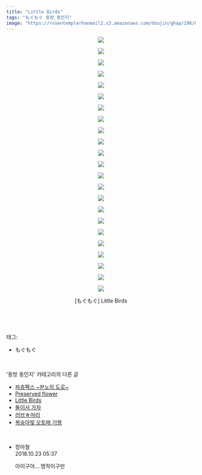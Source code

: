 ```yaml
---
title: "Little Birds"
tags: "もぐもぐ 동방_동인지"
image: "https://rosentemplerhanmail2.s3.amazonaws.com/doujin/ghap/296/001.jpg"
---
```

<div class="article">
<p style="text-align: center; clear: none; float: none;"><img src="{{ site.imgserver12 }}/ghap/296/001.jpg"/></p>
<p style="text-align: center; clear: none; float: none;"><img src="{{ site.imgserver12 }}/ghap/296/002.jpg"/></p>
<p style="text-align: center; clear: none; float: none;"><img src="{{ site.imgserver12 }}/ghap/296/003.jpg"/></p>
<p style="text-align: center; clear: none; float: none;"><img src="{{ site.imgserver12 }}/ghap/296/004.jpg"/></p>
<p style="text-align: center; clear: none; float: none;"><img src="{{ site.imgserver12 }}/ghap/296/005.jpg"/></p>
<p style="text-align: center; clear: none; float: none;"><img src="{{ site.imgserver12 }}/ghap/296/006.jpg"/></p>
<p style="text-align: center; clear: none; float: none;"><img src="{{ site.imgserver12 }}/ghap/296/007.jpg"/></p>
<p style="text-align: center; clear: none; float: none;"><img src="{{ site.imgserver12 }}/ghap/296/008.jpg"/></p>
<p style="text-align: center; clear: none; float: none;"><img src="{{ site.imgserver12 }}/ghap/296/009.jpg"/></p>
<p style="text-align: center; clear: none; float: none;"><img src="{{ site.imgserver12 }}/ghap/296/010.jpg"/></p>
<p style="text-align: center; clear: none; float: none;"><img src="{{ site.imgserver12 }}/ghap/296/011.jpg"/></p>
<p style="text-align: center; clear: none; float: none;"><img src="{{ site.imgserver12 }}/ghap/296/012.jpg"/></p>
<p style="text-align: center; clear: none; float: none;"><img src="{{ site.imgserver12 }}/ghap/296/013.jpg"/></p>
<p style="text-align: center; clear: none; float: none;"><img src="{{ site.imgserver12 }}/ghap/296/014.jpg"/></p>
<p style="text-align: center; clear: none; float: none;"><img src="{{ site.imgserver12 }}/ghap/296/015.jpg"/></p>
<p style="text-align: center; clear: none; float: none;"><img src="{{ site.imgserver12 }}/ghap/296/016.jpg"/></p>
<p style="text-align: center; clear: none; float: none;"><img src="{{ site.imgserver12 }}/ghap/296/017.jpg"/></p>
<p style="text-align: center; clear: none; float: none;"><img src="{{ site.imgserver12 }}/ghap/296/018.jpg"/></p>
<p style="text-align: center; clear: none; float: none;"><img src="{{ site.imgserver12 }}/ghap/296/019.jpg"/></p>
<p style="text-align: center; clear: none; float: none;"><img src="{{ site.imgserver12 }}/ghap/296/020.jpg"/></p>
<p style="text-align: center; clear: none; float: none;"><img src="{{ site.imgserver12 }}/ghap/296/021.jpg"/></p>
<p style="text-align: center; clear: none; float: none;"><img src="{{ site.imgserver12 }}/ghap/296/022.jpg"/></p>
<p style="text-align: center; clear: none; float: none;"><img src="{{ site.imgserver12 }}/ghap/296/023.jpg"/></p>
<p style="text-align: center; clear: none; float: none;">[もぐもぐ] Little Birds</p>
<p><br/></p>
</div><br/>
<div class="tagTrail">
<p>태그: </p>
<ul>
<li>もぐもぐ</li>
</ul>
</div><br/>
<div class="another">
<p>'동방 동인지' 카테고리의 다른 글</p>
<ul>
<li><a href="/ghap_298">파츄팩스 ~분노의 도로~</a></li>
<li><a href="/ghap_297">Preserved flower</a></li>
<li><a href="/ghap_296">Little Birds</a></li>
<li><a href="/ghap_295">둘이서 가자</a></li>
<li><a href="/ghap_294">러브☆마리</a></li>
<li><a href="/ghap_293">복숭아빛 오토메 기행</a></li>
</ul>
</div><br/>
<div class="cb_module cb_fluid">
<div class="cb_wrt cb_profile">
<div class="comment">
<ul>
<li class="cb_thumb_off" id="comment15360025">
<div class="cb_comment_area">
<div class="cb_info_area">
<div class="cb_section">
<span class="cb_nick_name">장마철</span>
</div>
<div class="cb_section">
<span class="cb_date">2018.10.23 05:37 </span>
</div>
</div>
<div class="cb_dsc_comment">
<p class="cb_dsc">
											아이구야....명작이구만
										</p>
</div>
</div></li>
</ul>
</div>
</div><!-- commentList close -->
</div><br/>
